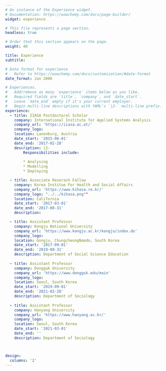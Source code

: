 ```yaml
---
# An instance of the Experience widget.
# Documentation: https://wowchemy.com/docs/page-builder/
widget: experience

# This file represents a page section.
headless: true

# Order that this section appears on the page.
weight: 40

title: Experience
subtitle:

# Date format for experience
#   Refer to https://wowchemy.com/docs/customization/#date-format
date_format: Jan 2006

# Experiences.
#   Add/remove as many `experience` items below as you like.
#   Required fields are `title`, `company`, and `date_start`.
#   Leave `date_end` empty if it's your current employer.
#   Begin multi-line descriptions with YAML's `|2-` multi-line prefix.
experience:
  - title: IIASA Postdoctoral Scholar
    company: International Institute for Applied Systems Analysis
    company_url: 'https://iiasa.ac.at/'
    company_logo: 
    location: Laxenburg, Austria
    date_start: '2015-06-01'
    date_end: '2017-02-28'
    description: |2-
        Responsibilities include:
        
        * Analysing
        * Modelling
        * Deploying

  - title: Associate Reserach Fallow 
    company: Korea Institue For Health and Social Affairs
    company_url: 'https://www.kihasa.re.kr/'
    company_logo: "../../kihasa.png""
    location: California
    date_start: '2017-03-01'
    date_end: '2017-08-31'
    description: 

  - title: Assistant Professor 
    company: Kongju National University 
    company_url: 'https://www.kongju.ac.kr/kongju/index.do'
    company_logo: 
    location: Gongju, ChungcheongNamdo, South Korea
    date_start: '2017-09-01'
    date_end: '2019-08-31'
    description: Department of Social Science Education
    
  - title: Assistant Professor 
    company: Dongguk University 
    company_url: 'https://www.dongguk.edu/main'
    company_logo: 
    location: Seoul, South Korea
    date_start: '2019-09-01'
    date_end: '2021-02-28'
    description: Department of Sociology      
    
  - title: Assistant Professor 
    company: Hanyang University 
    company_url: 'https://www.hanyang.ac.kr/'
    company_logo: 
    location: Seoul, South Korea
    date_start: '2021-03-01'
    date_end: ''
    description: Department of Sociology   



design:
  columns: '2'
---
```

